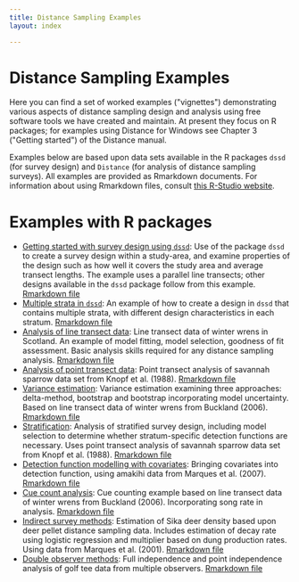 ```yaml
---
title: Distance Sampling Examples
layout: index

---
```


# Distance Sampling Examples

Here you can find a set of worked examples ("vignettes") demonstrating various aspects of distance sampling design and analysis using free software tools we have created and maintain. At present they focus on R packages; for examples using Distance for Windows see Chapter 3 ("Getting started") of the Distance manual.

Examples below are based upon data sets available in the R packages `dssd` (for survey design) and `Distance` (for analysis of distance sampling surveys).  All examples are provided as Rmarkdown documents.  For information about using Rmarkdown files, consult [this R-Studio website](https://rmarkdown.rstudio.com/).

# Examples with R packages

- [Getting started with survey design using `dssd`](dssd-getting-started/GettingStarted.html): Use of the package `dssd` to create a survey design within a study-area, and examine properties of the design such as how well it covers the study area and  average transect lengths.  The example uses a parallel line transects; other designs available in the `dssd` package follow from this example. [Rmarkdown file](dssd-getting-started/GettingStarted.Rmd)
- [Multiple strata in `dssd`](dssd-multi-strata/MultiStrataVignette.html): An example of how to create a design in `dssd` that contains multiple strata, with different design characteristics in each stratum. [Rmarkdown file](dssd-multi-strata/MultiStrataVignette.Rmd)
- [Analysis of line transect data](Distance-lines/linetransects.html): Line transect data of winter wrens in Scotland.  An example of model fitting, model selection, goodness of fit assessment.  Basic analysis skills required for any distance sampling analysis. [Rmarkdown file](Distance-lines/linetransects.Rmd)
- [Analysis of point transect data](Distance-points/pointtransects.html): Point transect analysis of savannah sparrow data set from Knopf et al. (1988). [Rmarkdown file](Distance-points/pointtransects.Rmd)
- [Variance estimation](Distance-variance/variance.html): Variance estimation examining three approaches: delta-method, bootstrap and bootstrap incorporating model uncertainty.  Based on line transect data of winter wrens from Buckland (2006). [Rmarkdown file](Distance-variance/variance.Rmd)
- [Stratification](Distance-strata/strata.html): Analysis of stratified survey design, including model selection to determine whether stratum-specific detection functions are necessary.  Uses point transect analysis of savannah sparrow data set from Knopf et al. (1988). [Rmarkdown file](Distance-strata/strata.Rmd)
- [Detection function modelling with covariates](Distance-covariates/covariates.html): Bringing covariates into detection function, using amakihi data from Marques et al. (2007). [Rmarkdown file](Distance-covariates/covariates.Rmd)
- [Cue count analysis](Distance-cues/cuecounts.html): Cue counting example based on line transect data of winter wrens from Buckland (2006).  Incorporating song rate in analysis. [Rmarkdown file](Distance-cues/cuecounts.Rmd)
- [Indirect survey methods](Distance-mult/multipliers.html): Estimation of Sika deer density based upon deer pellet distance sampling data.  Includes estimation of decay rate using logistic regression and multiplier based on dung production rates.  Using data from Marques et al. (2001). [Rmarkdown file](Distance-mult/multipliers.Rmd)
- [Double observer methods](mrds-golftees/mrds-golftees.html): Full independence and point independence analysis of golf tee data from multiple observers. [Rmarkdown file](mrds-golftees/mrds-golftees.Rmd)

